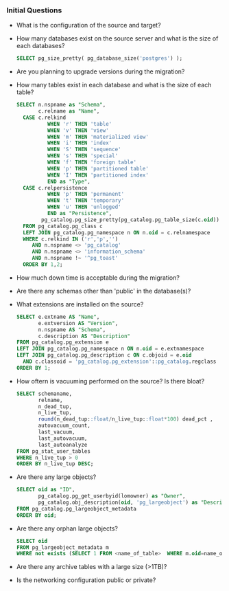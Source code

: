 ### Initial Questions
* What is the configuration of the source and target?
* How many databases exist on the source server and what is the size of each databases?

    ```sql
    SELECT pg_size_pretty( pg_database_size('postgres') );
    ```
* Are you planning to upgrade versions during the migration?
* How many tables exist in each database and what is the size of each table?

    ```sql
    SELECT n.nspname as "Schema",
           c.relname as "Name",
      CASE c.relkind 
              WHEN 'r' THEN 'table' 
              WHEN 'v' THEN 'view' 
              WHEN 'm' THEN 'materialized view' 
              WHEN 'i' THEN 'index' 
              WHEN 'S' THEN 'sequence' 
              WHEN 's' THEN 'special' 
              WHEN 'f' THEN 'foreign table' 
              WHEN 'p' THEN 'partitioned table' 
              WHEN 'I' THEN 'partitioned index' 
              END as "Type",
      CASE c.relpersistence 
              WHEN 'p' THEN 'permanent' 
              WHEN 't' THEN 'temporary' 
              WHEN 'u' THEN 'unlogged' 
              END as "Persistence",
            pg_catalog.pg_size_pretty(pg_catalog.pg_table_size(c.oid)) as "Size"
      FROM pg_catalog.pg_class c
      LEFT JOIN pg_catalog.pg_namespace n ON n.oid = c.relnamespace
      WHERE c.relkind IN ('r','p','')
         AND n.nspname <> 'pg_catalog'
         AND n.nspname <> 'information_schema'
         AND n.nspname !~ '^pg_toast'
      ORDER BY 1,2;
    ```
* How much down time is acceptable during the migration?
* Are there any schemas other than 'public' in the database(s)?
* What extensions are installed on the source?
    ```sql
    SELECT e.extname AS "Name", 
           e.extversion AS "Version", 
           n.nspname AS "Schema", 
           c.description AS "Description"
    FROM pg_catalog.pg_extension e 
    LEFT JOIN pg_catalog.pg_namespace n ON n.oid = e.extnamespace 
    LEFT JOIN pg_catalog.pg_description c ON c.objoid = e.oid 
      AND c.classoid = 'pg_catalog.pg_extension'::pg_catalog.regclass
    ORDER BY 1;
    ```
* How oftern is vacuuming performed on the source? Is there bloat?
    ```sql
    SELECT schemaname, 
           relname, 
           n_dead_tup, 
           n_live_tup, 
           round(n_dead_tup::float/n_live_tup::float*100) dead_pct ,
           autovacuum_count, 
           last_vacuum, 
           last_autovacuum,
           last_autoanalyze
    FROM pg_stat_user_tables  
    WHERE n_live_tup > 0  
    ORDER BY n_live_tup DESC;
    ```
* Are there any large objects?
    ```sql
    SELECT oid as "ID",
           pg_catalog.pg_get_userbyid(lomowner) as "Owner",
           pg_catalog.obj_description(oid, 'pg_largeobject') as "Description"
    FROM pg_catalog.pg_largeobject_metadata   
    ORDER BY oid;
    ```
* Are there any orphan large objects?
    ```sql
    SELECT oid 
    FROM pg_largeobject_metadata m 
    WHERE not exists (SELECT 1 FROM <name_of_table>  WHERE m.oid=name_of_oid_column);
    ```
* Are there any archive tables with a large size (>1TB)?
* Is the networking configuration public or private?
